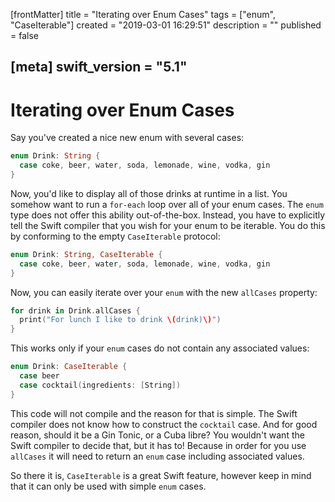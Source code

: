 [frontMatter]
title = "Iterating over Enum Cases"
tags = ["enum", "CaseIterable"]
created = "2019-03-01 16:29:51"
description = ""
published = false

[meta]
swift_version = "5.1"
---

# Iterating over Enum Cases

Say you've created a nice new enum with several cases:

``` Swift
enum Drink: String {
  case coke, beer, water, soda, lemonade, wine, vodka, gin
}
```

Now, you'd like to display all of those drinks at runtime in a list. You somehow want to run a `for-each` loop over all of your enum cases. The `enum` type does not offer this ability out-of-the-box. Instead, you have to explicitly tell the Swift compiler that you wish for your enum to be iterable. You do this by conforming to the empty `CaseIterable` protocol:

``` Swift
enum Drink: String, CaseIterable {
  case coke, beer, water, soda, lemonade, wine, vodka, gin
}
```

Now, you can easily iterate over your `enum` with the new `allCases` property:

``` Swift
for drink in Drink.allCases {
  print("For lunch I like to drink \(drink)\)")
}
```

This works only if your `enum` cases do not contain any associated values:

``` Swift
enum Drink: CaseIterable {
  case beer 
  case cocktail(ingredients: [String])
}
```

This code will not compile and the reason for that is simple. The Swift compiler does not know how to construct the `cocktail` case. And for good reason, should it be a Gin Tonic, or a Cuba libre? You wouldn't want the Swift compiler to decide that, but it has to! Because in order for you use `allCases` it will need to return an `enum` case including associated values.

So there it is, `CaseIterable` is a great Swift feature, however keep in mind that it can only be used with simple `enum` cases.

